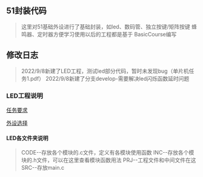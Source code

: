 ﻿
## 51封装代码

>这里对51基础外设进行了基础封装，如led、数码管、独立按键/矩阵按键
>蜂鸣器、定时器方便学习使用以后的工程都是基于 BasicCourse编写

## 修改日志
>2022/9/8新建了LED工程，测试led部分代码，暂时未发现bug（单片机任务1.pdf）
>2022/9/8新建了分支develop-需要解决led闪烁函数延时问题
### LED工程说明
[任务要求](https://gitee.com/zou-jinqiang/51/blob/master/LED/51%E5%8D%95%E7%89%87%E6%9C%BA%E4%BB%BB%E5%8A%A11.pdf)

[外设选择](https://gitee.com/zou-jinqiang/51/blob/master/LED/%E5%A4%96%E8%AE%BE%E9%80%89%E6%8B%A9.png)

####  LED各文件夹说明
>CODE--存放各个模块的.c文件，定义有各模块使用函数
>INC--存放各个模块的.h文件，可以在这里查看模块函数用法
>PRJ--工程文件和中间文件在这
>SRC--存放main.c

